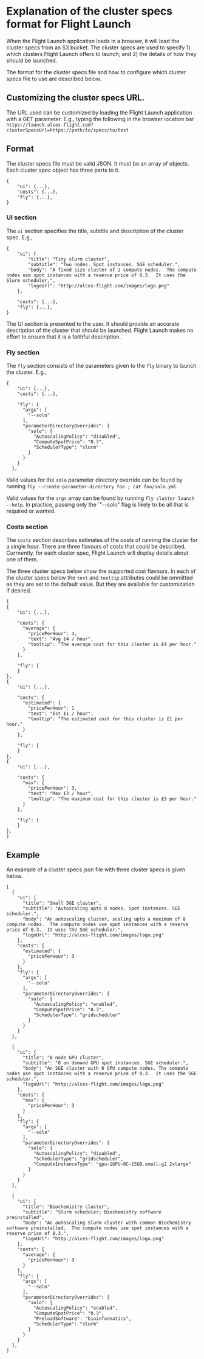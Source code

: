 # Explanation of the cluster specs format for Flight Launch

When the Flight Launch application loads in a browser, it will load the
cluster specs from an S3 bucket.  The cluster specs are used to specify 1)
which clusters Flight Launch offers to launch; and 2) the details of how they
should be launched.

The format for the cluster specs file and how to configure which cluster specs
file to use are described below.

## Customizing the cluster specs URL.

The URL used can be customized by loading the Flight Launch application with a
GET parameter. E.g., typing the following in the browser location bar
`https://launch.alces-flight.com?clusterSpecsUrl=https://path/to/specs/to/test`

## Format

The cluster specs file must be valid JSON.  It must be an array of objects.
Each cluster spec object has three parts to it.

```
{
    "ui": {...},
    "costs": {...},
    "fly": {...},
}
```

### UI section

The `ui` section specifies the title, subtitle and description of the cluster
spec.  E.g.,

```
{
    "ui": {
        "title": "Tiny slurm cluster",
        "subtitle": "Two nodes. Spot instances. SGE scheduler.",
        "body": "A fixed size cluster of 2 compute nodes.  The compute nodes use spot instances with a reserve price of 0.3.  It uses the Slurm scheduler.",
        "logoUrl": "http://alces-flight.com/images/logo.png"
    },

    "costs": {...},
    "fly": {...},
}
```

The UI section is presented to the user.  It should provide an accurate
description of the cluster that should be launched.  Flight Launch makes no
effort to ensure that it is a faithful description.

### Fly section

The `fly` section consists of the parameters given to the `fly` binary to
launch the cluster. E.g.,

```
{
    "ui": {...},
    "costs": {...},

    "fly": {
      "args": [
        "--solo"
      ],
      "parameterDirectoryOverrides": {
        "solo": {
          "AutoscalingPolicy": "disabled",
          "ComputeSpotPrice": "0.3",
          "SchedulerType": "slurm"
        }
      }
    }
  },
```

Valid values for the `solo` parameter directory override can be found by
running `fly --create-parameter-directory foo ; cat foo/solo.yml`.

Valid values for the `args` array can be found by running `fly cluster launch --help`.
In practice, passing only the `"--solo" flag is likely to be all that is
required or wanted.

### Costs section

The `costs` section describes estimates of the costs of running the cluster
for a single hour.  There are three flavours of costs that could be described.
Currnently, for each cluster spec, Flight Launch will display details about
one of them.

The three cluster specs below show the supported cost flavours.  In each of
the cluster specs below the `text` and `tooltip` attributes could be ommitted
as they are set to the default value.  But they are available for
customization if desired.

```
[
{
    "ui": {...},

    "costs": {
      "average": {
        "pricePerHour": 4,
        "text": "Avg £4 / hour",
        "tooltip": "The average cost for this cluster is £4 per hour."
      }
    },

    "fly": {
    }
},
{
    "ui": {...},

    "costs": {
      "estimated": {
        "pricePerHour": 1
        "text": "Est £1 / hour",
        "tooltip": "The estimated cost for this cluster is £1 per hour."
      }
    },

    "fly": {
    }
},
{
    "ui": {...},

    "costs": {
      "max": {
        "pricePerHour": 3,
        "text": "Max £3 / hour",
        "tooltip": "The maximum cost for this cluster is £3 per hour."
      }
    },

    "fly": {
    }
},
]
```


## Example

An example of a cluster specs json file with three cluster specs is given below.

```
[
  {
    "ui": { 
      "title": "Small SGE cluster",
      "subtitle": "Autoscaling upto 8 nodes. Spot instances. SGE scheduler.",
      "body": "An autoscaling cluster, scaling upto a maximum of 8 compute nodes.  The compute nodes use spot instances with a reserve price of 0.3.  It uses the SGE scheduler.",
      "logoUrl": "http://alces-flight.com/images/logo.png"
    },
    "costs": {
      "estimated": {
        "pricePerHour": 3
      }
    },
    "fly": {
      "args": [
        "--solo"
      ],
      "parameterDirectoryOverrides": {
        "solo": {
          "AutoscalingPolicy": "enabled",
          "ComputeSpotPrice": "0.3",
          "SchedulerType": "gridscheduler"
        }
      }
    }
  },

  {
    "ui": { 
      "title": "8 node GPU cluster",
      "subtitle": "8 on demand GPU spot instances. SGE scheduler.",
      "body": "An SGE cluster with 8 GPU compute nodes. The compute nodes use spot instances with a reserve price of 0.3.  It uses the SGE scheduler.",
      "logoUrl": "http://alces-flight.com/images/logo.png"
    },
    "costs": {
      "max": {
        "pricePerHour": 3
      }
    },
    "fly": {
      "args": [
        "--solo"
      ],
      "parameterDirectoryOverrides": {
        "solo": {
          "AutoscalingPolicy": "disabled",
          "SchedulerType": "gridscheduler",
          "ComputeInstanceType": "gpu-1GPU-8C-15GB.small-g2.2xlarge"
        }
      }
    }
  },

  {
    "ui": { 
      "title": "Biochemistry cluster",
      "subtitle": "Slurm scheduler; Biochemistry software preinstalled",
      "body": "An autoscaling Slurm cluster with common Biochemistry software preinstalled.  The compute nodes use spot instances with a reserve price of 0.3.",
      "logoUrl": "http://alces-flight.com/images/logo.png"
    },
    "costs": {
      "average": {
        "pricePerHour": 3
      }
    },
    "fly": {
      "args": [
        "--solo"
      ],
      "parameterDirectoryOverrides": {
        "solo": {
          "AutoscalingPolicy": "enabled",
          "ComputeSpotPrice": "0.3",
          "PreloadSoftware": "bioinformatics",
          "SchedulerType": "slurm"
        }
      }
    }
  },
]
```
